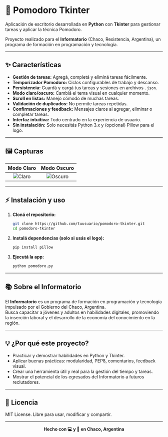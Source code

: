 # 🍅 Pomodoro Tkinter

Aplicación de escritorio desarrollada en **Python** con **Tkinter** para gestionar tareas y aplicar la técnica Pomodoro.

Proyecto realizado para el **Informatorio** (Chaco, Resistencia, Argentina), un programa de formación en programación y tecnología.

---

## ✨ Características

- **Gestión de tareas:** Agregá, completá y eliminá tareas fácilmente.
- **Temporizador Pomodoro:** Ciclos configurables de trabajo y descanso.
- **Persistencia:** Guardá y cargá tus tareas y sesiones en archivos `.json`.
- **Modo claro/oscuro:** Cambiá el tema visual en cualquier momento.
- **Scroll en listas:** Manejo cómodo de muchas tareas.
- **Validación de duplicados:** No permite tareas repetidas.
- **Confirmaciones y feedback:** Mensajes claros al agregar, eliminar o completar tareas.
- **Interfaz intuitiva:** Todo centrado en la experiencia de usuario.
- **Sin instalación:** Solo necesitás Python 3.x y (opcional) Pillow para el logo.

---

## 🖼️ Capturas

| Modo Claro | Modo Oscuro |
|:----------:|:-----------:|
| ![Claro](./screenshots/claro.png) | ![Oscuro](./screenshots/oscuro.png) |

---

## ⚡ Instalación y uso

1. **Cloná el repositorio:**
   ```bash
   git clone https://github.com/tuusuario/pomodoro-tkinter.git
   cd pomodoro-tkinter
   ```

2. **Instalá dependencias (solo si usás el logo):**
   ```bash
   pip install pillow
   ```

3. **Ejecutá la app:**
   ```bash
   python pomodoro.py
   ```

---

## 📚 Sobre el Informatorio

El **Informatorio** es un programa de formación en programación y tecnología impulsado por el Gobierno del Chaco, Argentina.  
Busca capacitar a jóvenes y adultos en habilidades digitales, promoviendo la inserción laboral y el desarrollo de la economía del conocimiento en la región.

---

## 💡 ¿Por qué este proyecto?

- Practicar y demostrar habilidades en Python y Tkinter.
- Aplicar buenas prácticas: modularidad, PEP8, comentarios, feedback visual.
- Crear una herramienta útil y real para la gestión del tiempo y tareas.
- Mostrar el potencial de los egresados del Informatorio a futuros reclutadores.

---

## 📄 Licencia

MIT License. Libre para usar, modificar y compartir.

---

<p align="center">
  <b>Hecho con 💻 y 🍅 en Chaco, Argentina</b>
</p>
